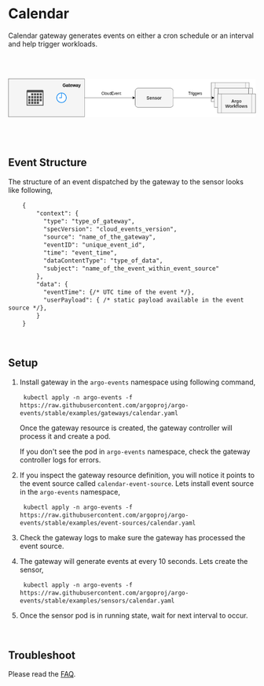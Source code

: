 # Calendar

Calendar gateway generates events on either a cron schedule or an interval and help trigger workloads.

 
<br/>
<br/>

<p align="center">
  <img src="https://github.com/argoproj/argo-events/blob/master/docs/assets/calendar-setup.png?raw=true" alt="Calendar Setup"/>
</p>

<br/>
<br/>

## Event Structure
The structure of an event dispatched by the gateway to the sensor looks like following,

        {
            "context": {
              "type": "type_of_gateway",
              "specVersion": "cloud_events_version",
              "source": "name_of_the_gateway",
              "eventID": "unique_event_id",
              "time": "event_time",
              "dataContentType": "type_of_data",
              "subject": "name_of_the_event_within_event_source"
            },
            "data": {
              "eventTime": {/* UTC time of the event */},
              "userPayload": { /* static payload available in the event source */},
            }
        }

<br/>

## Setup

1. Install gateway in the `argo-events` namespace using following command,

        kubectl apply -n argo-events -f https://raw.githubusercontent.com/argoproj/argo-events/stable/examples/gateways/calendar.yaml

   Once the gateway resource is created, the gateway controller will process it and create a pod.
   
   If you don't see the pod in `argo-events` namespace, check the gateway controller logs
   for errors.

2. If you inspect the gateway resource definition, you will notice it points to the event source called
   `calendar-event-source`. Lets install event source in the `argo-events` namespace,

        kubectl apply -n argo-events -f https://raw.githubusercontent.com/argoproj/argo-events/stable/examples/event-sources/calendar.yaml
   
3. Check the gateway logs to make sure the gateway has processed the event source.

4. The gateway will generate events at every 10 seconds. Lets create the sensor,
    
        kubectl apply -n argo-events -f https://raw.githubusercontent.com/argoproj/argo-events/stable/examples/sensors/calendar.yaml   

5. Once the sensor pod is in running state, wait for next interval to occur.

<br/>

## Troubleshoot
Please read the [FAQ](https://argoproj.github.io/argo-events/FAQ/).
